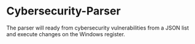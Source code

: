 # Cybersecurity-Parser
The parser will ready from cybersecurity vulnerabilities from a JSON list and execute changes on the Windows register.
